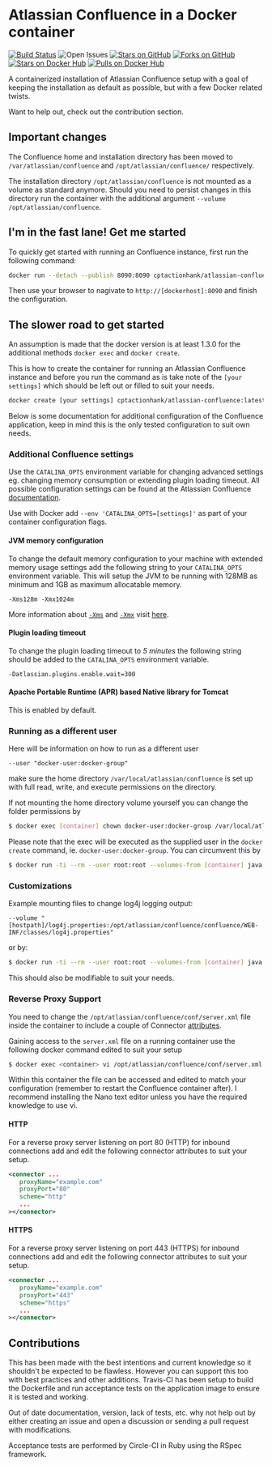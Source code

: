 # Atlassian Confluence in a Docker container

[![Build Status](https://img.shields.io/circleci/project/cptactionhank/docker-atlassian-confluence.svg)](https://circleci.com/gh/cptactionhank/docker-atlassian-confluence)
![Open Issues](https://img.shields.io/github/issues/cptactionhank/docker-atlassian-confluence.svg)
[![Stars on GitHub](https://img.shields.io/github/stars/cptactionhank/docker-atlassian-confluence.svg)](https://github.com/cptactionhank/docker-atlassian-confluence)
[![Forks on GitHub](https://img.shields.io/github/forks/cptactionhank/docker-atlassian-confluence.svg)](https://github.com/cptactionhank/docker-atlassian-confluence)
[![Stars on Docker Hub](https://img.shields.io/docker/stars/cptactionhank/atlassian-confluence.svg)](https://registry.hub.docker.com/u/cptactionhank/atlassian-confluence/)
[![Pulls on Docker Hub](https://img.shields.io/docker/pulls/cptactionhank/atlassian-confluence.svg)](https://registry.hub.docker.com/u/cptactionhank/atlassian-confluence/)

A containerized installation of Atlassian Confluence setup with a goal of keeping the installation as default as possible, but with a few Docker related twists.

Want to help out, check out the contribution section.

## Important changes

The Confluence home and installation directory has been moved to `/var/atlassian/confluence` and `/opt/atlassian/confluence/` respectively.

The installation directory `/opt/atlassian/confluence` is not mounted as a volume as standard anymore. Should you need to persist changes in this directory run the container with the additional argument `--volume /opt/atlassian/confluence`.

## I'm in the fast lane! Get me started

To quickly get started with running an Confluence instance, first run the following command:
```bash
docker run --detach --publish 8090:8090 cptactionhank/atlassian-confluence:latest
```

Then use your browser to nagivate to `http://[dockerhost]:8090` and finish the configuration.

## The slower road to get started

An assumption is made that the docker version is at least 1.3.0 for the additional methods `docker exec` and `docker create`.

This is how to create the container for running an Atlassian Confluence instance and before you run the command as is take note of the `[your settings]` which should be left out or filled to suit your needs.

```bash
docker create [your settings] cptactionhank/atlassian-confluence:latest
```

Below is some documentation for additional configuration of the Confluence application, keep in mind this is the only tested configuration to suit own needs.

### Additional Confluence settings

Use the `CATALINA_OPTS` environment variable for changing advanced settings eg. changing memory consumption or extending plugin loading timeout. All possible configuration settings can be found at the Atlassian Confluence [documentation]().

Use with Docker add `--env 'CATALINA_OPTS=[settings]'` as part of your container configuration flags.

#### JVM memory configuration

To change the default memory configuration to your machine with extended memory usage settings add the following string to your `CATALINA_OPTS` environment variable. This will setup the JVM to be running with 128MB as minimum and 1GB as maximum allocatable memory.

```
-Xms128m -Xmx1024m
```

More information about [`-Xms`](http://docs.oracle.com/cd/E13150_01/jrockit_jvm/jrockit/jrdocs/refman/optionX.html#wp999528) and [`-Xmx`](http://docs.oracle.com/cd/E13150_01/jrockit_jvm/jrockit/jrdocs/refman/optionX.html#wp999527) visit [here](http://docs.oracle.com/cd/E13150_01/jrockit_jvm/jrockit/jrdocs/refman/optionX.html).

#### Plugin loading timeout

To change the plugin loading timeout to _5 minutes_ the following string should be added to the `CATALINA_OPTS` environment variable.

```
-Datlassian.plugins.enable.wait=300
```

#### Apache Portable Runtime (APR) based Native library for Tomcat

This is enabled by default.

### Running as a different user

Here will be information on how to run as a different user

```
--user "docker-user:docker-group"
```

make sure the home directory `/var/local/atlassian/confluence` is set up with full read, write, and execute permissions on the directory.

If not mounting the home directory volume yourself you can change the folder permissions by

```bash
$ docker exec [container] chown docker-user:docker-group /var/local/atlassian/confluence
```

Please note that the exec will be executed as the supplied user in the `docker create` command, ie. `docker-user:docker-group`. You can circumvent this by

```bash
$ docker run -ti --rm --user root:root --volumes-from [container] java:7 chown docker-user:docker-group /var/local/atlassian/confluence
```

### Customizations

Example mounting files to change log4j logging output:

```
--volume "[hostpath]/log4j.properties:/opt/atlassian/confluence/confluence/WEB-INF/classes/log4j.properties"
```

or by:

```bash
$ docker run -ti --rm --user root:root --volumes-from [container] java:7 vi /opt/atlassian/confluence/confluence/WEB-INF/classes/log4j.properties
```

This should also be modifiable to suit your needs.

### Reverse Proxy Support

You need to change the `/opt/atlassian/confluence/conf/server.xml` file inside the container to include a couple of Connector [attributes](http://tomcat.apache.org/tomcat-8.0-doc/config/http.html#Proxy_Support).

Gaining access to the `server.xml` file on a running container use the following docker command edited to suit your setup

```bash
$ docker exec <container> vi /opt/atlassian/confluence/conf/server.xml
```

Within this container the file can be accessed and edited to match your configuration (remember to restart the Confluence container after). I recommend installing the Nano text editor unless you have the required knowledge to use vi.

#### HTTP

For a reverse proxy server listening on port 80 (HTTP) for inbound connections add and edit the following connector attributes to suit your setup.

```xml
<connector ...
   proxyName="example.com"
   proxyPort="80"
   scheme="http"
   ...
></connector>
```

#### HTTPS

For a reverse proxy server listening on port 443 (HTTPS) for inbound connections add and edit the following connector attributes to suit your setup.

```xml
<connector ...
   proxyName="example.com"
   proxyPort="443"
   scheme="https"
   ...
></connector>
```

## Contributions

This has been made with the best intentions and current knowledge so it shouldn't be expected to be flawless. However you can support this too with best practices and other additions. Travis-CI has been setup to build the Dockerfile and run acceptance tests on the application image to ensure it is tested and working.

Out of date documentation, version, lack of tests, etc. why not help out by either creating an issue and open a discussion or sending a pull request with modifications.

Acceptance tests are performed by Circle-CI in Ruby using the RSpec framework.
